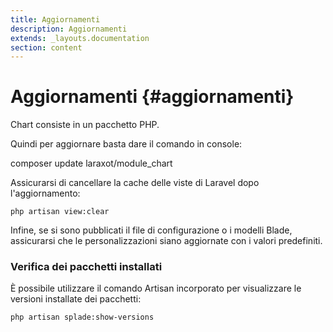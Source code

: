 ```yaml
---
title: Aggiornamenti
description: Aggiornamenti
extends: _layouts.documentation
section: content
---
```


# Aggiornamenti {#aggiornamenti}

Chart consiste in un pacchetto PHP.

Quindi per aggiornare basta dare il comando in console:

composer update laraxot/module_chart

Assicurarsi di cancellare la cache delle viste di Laravel dopo l'aggiornamento:

```console
php artisan view:clear
```

Infine, se si sono pubblicati il file di configurazione o i modelli Blade, assicurarsi che le personalizzazioni siano aggiornate con i valori predefiniti.

### Verifica dei pacchetti installati

È possibile utilizzare il comando Artisan incorporato per visualizzare le versioni installate dei pacchetti:

```console
php artisan splade:show-versions
```